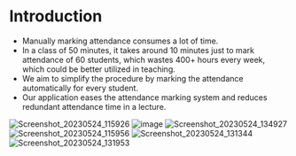 # Introduction

-  Manually marking attendance consumes a lot of time. 
-  In a class of 50 minutes, it takes around 10 minutes just to mark attendance of 60 students, which wastes 400+ hours every week, which could be better utilized in teaching. 
-  We aim to simplify the procedure by marking the attendance automatically for every student. 
-  Our application eases the attendance marking system and reduces redundant attendance time in a lecture.

![Screenshot_20230524_115926](https://github.com/vishaldhayarkar2002/attendance_app/assets/97442543/64a80afa-f1c6-4690-ba1c-57e70ce4c497) ![image](https://github.com/vishaldhayarkar2002/attendance_app/assets/97442543/ca0ceac9-4bc9-4111-9e8b-f49d8d35f20d)
![Screenshot_20230524_134927](https://github.com/vishaldhayarkar2002/attendance_app/assets/97442543/460c44a8-05c2-4d56-9a4c-074f560a02e5)![Screenshot_20230524_115956](https://github.com/vishaldhayarkar2002/attendance_app/assets/97442543/19dde584-c6d4-4990-af91-de62deafe223)
![Screenshot_20230524_131344](https://github.com/vishaldhayarkar2002/attendance_app/assets/97442543/27a2b1ab-de3d-4842-afdf-42ae1758da9b)![Screenshot_20230524_131953](https://github.com/vishaldhayarkar2002/attendance_app/assets/97442543/86d563b3-9a84-48f7-a247-c67f3909c398)


